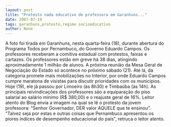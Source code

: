 ```yaml
---
layout: post
title: "Protesto nada educativo de professora em Garanhuns..."
date: 2007-07-19
tags: garanhuns,protesto,regime socioeducativo
author: None
---
```

A foto foi tirada em Garanhuns, nesta quarta-feira (18), durante abertura do Programa Todos por Pernambuco, do Governo Eduardo Campos. Os professores receberam a comitiva estadual com protestos, faixas e cartazes. 
Os professores est&atilde;o em greve h&aacute; 38 dias, atingindo aproximadamente 1 milh&atilde;o de alunos. A pr&oacute;xima reuni&atilde;o da Mesa Geral de Negocia&ccedil;&atilde;o do Estado s&oacute; acontece no pr&oacute;ximo s&aacute;bado (21). At&eacute; l&aacute;, da categoria promete mais mobiliza&ccedil;&otilde;es no Interior, por onde Eduardo Campos cumpre maratona de visistas para discutir prioridades com os munic&iacute;pios. Hoje (19), ele j&aacute; passou por Limoeiro (&agrave;s 8h30) e Timba&uacute;ba (&agrave;s 14h).
As principais reivindica&ccedil;&otilde;es dos professores s&atilde;o a equipara&ccedil;&atilde;o do piso salarial ao sal&aacute;rio m&iacute;nimo (R$ 380,00) e o reajuste geral de 16%.
Leitor atento do Blog envia a imagem na qual se l&ecirc; o protesto da jovem professora: &ldquo;Senhor Governador, DER valor AQUELE que te ensinou&rdquo;.
&quot;Talvez seja por estas e outras coisas que Pernambuco apresentou os piores &iacute;ndices de desempenho educacional do pa&iacute;s&quot;, retruca o leitor atento. 